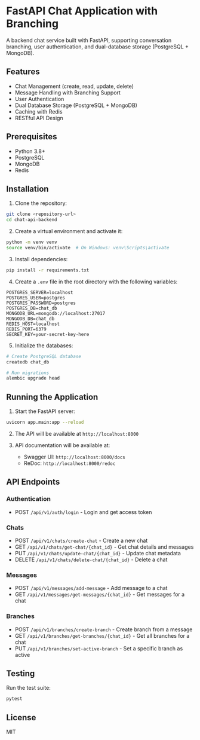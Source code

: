 # FastAPI Chat Application with Branching

A backend chat service built with FastAPI, supporting conversation branching, user authentication, and dual-database storage (PostgreSQL + MongoDB).

## Features

- Chat Management (create, read, update, delete)
- Message Handling with Branching Support
- User Authentication
- Dual Database Storage (PostgreSQL + MongoDB)
- Caching with Redis
- RESTful API Design

## Prerequisites

- Python 3.8+
- PostgreSQL
- MongoDB
- Redis

## Installation

1. Clone the repository:
```bash
git clone <repository-url>
cd chat-api-backend
```

2. Create a virtual environment and activate it:
```bash
python -m venv venv
source venv/bin/activate  # On Windows: venv\Scripts\activate
```

3. Install dependencies:
```bash
pip install -r requirements.txt
```

4. Create a `.env` file in the root directory with the following variables:
```env
POSTGRES_SERVER=localhost
POSTGRES_USER=postgres
POSTGRES_PASSWORD=postgres
POSTGRES_DB=chat_db
MONGODB_URL=mongodb://localhost:27017
MONGODB_DB=chat_db
REDIS_HOST=localhost
REDIS_PORT=6379
SECRET_KEY=your-secret-key-here
```

5. Initialize the databases:
```bash
# Create PostgreSQL database
createdb chat_db

# Run migrations
alembic upgrade head
```

## Running the Application

1. Start the FastAPI server:
```bash
uvicorn app.main:app --reload
```

2. The API will be available at `http://localhost:8000`

3. API documentation will be available at:
   - Swagger UI: `http://localhost:8000/docs`
   - ReDoc: `http://localhost:8000/redoc`

## API Endpoints

### Authentication
- POST `/api/v1/auth/login` - Login and get access token

### Chats
- POST `/api/v1/chats/create-chat` - Create a new chat
- GET `/api/v1/chats/get-chat/{chat_id}` - Get chat details and messages
- PUT `/api/v1/chats/update-chat/{chat_id}` - Update chat metadata
- DELETE `/api/v1/chats/delete-chat/{chat_id}` - Delete a chat

### Messages
- POST `/api/v1/messages/add-message` - Add message to a chat
- GET `/api/v1/messages/get-messages/{chat_id}` - Get messages for a chat

### Branches
- POST `/api/v1/branches/create-branch` - Create branch from a message
- GET `/api/v1/branches/get-branches/{chat_id}` - Get all branches for a chat
- PUT `/api/v1/branches/set-active-branch` - Set a specific branch as active

## Testing

Run the test suite:
```bash
pytest
```

## License

MIT 